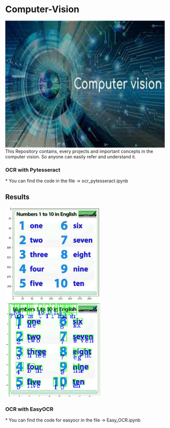 # Computer-Vision
<img src = "assets/computer_vision.jpeg" width = "700" height = "400"/>
This Repository contains, every projects and important concepts in the computer vision. So anyone can easily refer and understand it.

<h3> OCR with Pytesseract </h3>
*  You can find the code in the file -> ocr_pytesseract.ipynb
<h2> Results </h2>
<img src = "images/ocr_result.png" width = "300" height = "300" />
<img src = "images/ocr_result2.png" width = "300" height = "300" />   

<h3> OCR with EasyOCR </h3>
* You can find the code for easyocr in the file -> Easy_OCR.ipynb
